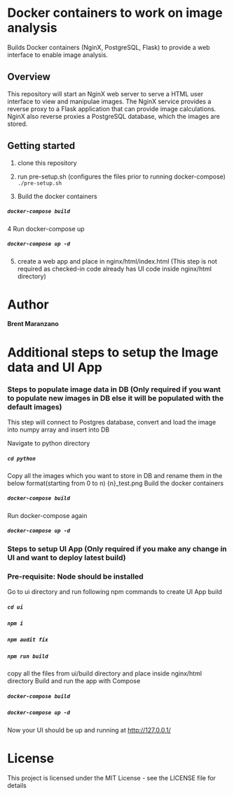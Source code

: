 # Docker containers to work on image analysis
Builds Docker containers (NginX, PostgreSQL, Flask) to provide
a web interface to enable image analysis.

## Overview
This repository will start an NginX web server to serve a HTML user interface
to view and manipulae images. The NginX service provides a reverse proxy
to a Flask application that can provide image calculations. NginX also reverse
proxies a PostgreSQL database, which the images are stored.

## Getting started
1. clone this repository
2. run pre-setup.sh (configures the files prior to running docker-compose)
`./pre-setup.sh`

3. Build the docker containers
##### `docker-compose build`
4 Run docker-compose up
##### `docker-compose up -d`
5. create a web app and place in nginx/html/index.html (This step is not required as checked-in code already has UI code inside nginx/html directory)

# Author

**Brent Maranzano**

# Additional steps to setup the Image data and UI App

### Steps to populate image data in DB (Only required if you want to populate new images in DB else it will be populated with the default images)
This step will connect to Postgres database, convert and load the image into
numpy array and insert into DB

Navigate to python directory
##### `cd python`
Copy all the images which you want to store in DB and rename them in the below format(starting from 0 to n)
{n}_test.png
Build the docker containers
##### `docker-compose build`
Run docker-compose again
##### `docker-compose up -d`

### Steps to setup UI App (Only required if you make any change in UI and want to deploy latest build)
### Pre-requisite: Node should be installed
Go to ui directory and run following npm commands to create UI App build
##### `cd ui`
##### `npm i`
##### `npm audit fix`
##### `npm run build`
copy all the files from ui/build directory and place inside nginx/html directory
Build and run the app with Compose
##### `docker-compose build`
##### `docker-compose up -d`
Now your UI should be up and running at http://127.0.0.1/

# License

This project is licensed under the MIT License - see the LICENSE file for details
